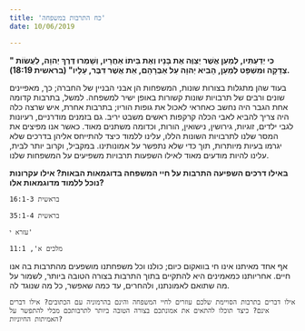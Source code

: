 ```yaml
---
title: 'כח התרבות במשפחה'
date: 10/06/2019

---
```


**" כִּי יְדַעְתִּיו, לְמַעַן אֲשֶׁר יְצַוֶּה אֶת בָּנָיו וְאֶת בֵּיתוֹ אַחֲרָיו, וְשָׁמְרוּ דֶּרֶךְ יְהוָה, לַעֲשׂוֹת צְדָקָה וּמִשְׁפָּט לְמַעַן, הָבִיא יְהוָה עַל אַבְרָהָם, אֵת אֲשֶׁר דִּבֶּר, עָלָיו" (בראשית 18:19).**

בעוד שהן מתגלות בצורות שונות, המשפחות הן אבני הבניין של החברה; כך, מאפיינים שונים ורבים של תרבויות שונות קשורות באופן ישיר למשפחה. למשל, בתרבות קדומה אחת הגבר היה נחשב כאחראי לאכול את גופות הוריו; בתרבות אחרת, איש שרצה כלה היה צריך להביא לאבי הכלה קרקפות ראשים משבט יריב. גם בזמנים מודרניים, רעיונות לגבי ילדים, זוגיות, גירושין, נישואין, הורות, וכדומה משתנים מאוד. כאשר אנו מפיצים את המסר שלנו לתרבויות השונות הללו, עלינו ללמוד כיצד להתייחס אליהן בדרכים שלא יגרמו בעיות מיותרות, תוך כדי שלא נתפשר על אמונותינו. במקביל, וקרוב יותר לבית, עלינו להיות מודעים מאוד לאילו השפעות תרבויות משפיעים על המשפחות שלנו.

**באילו דרכים השפיעה התרבות על חיי המשפחה בדוגמאות הבאות? אילו עקרונות נוכל ללמוד מדוגמאות אלו?**

`בראשית 16:1-3`

`בראשית 35:1-4`

`עזרא י'`

`מלכים א', 11:1`

אף אחד מאיתנו אינו חי בוואקום כיום; כולנו וכל משפחתנו מושפעים מהתרבות בה אנו חיים. אחריותנו כמאמינים היא להתקיים בתוך התרבות בצורה הטובה ביותר, לשמור על מה שתואם לאמונתנו, ולהחרים, עד כמה שאפשר, כל מה שנוגד לה.

`אילו דברים בתרבות הסויימת שלכם עוזרים לחיי המשפחה והינם בהרמוניה עם הכתובים? אילו דברים אינם? כיצד תוכלו להתאים את אמונתכם בצורה הטובה ביותר לתרבותכם מבלי להתפשר על האמיתות החיוניות?`